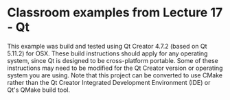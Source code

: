 # Classroom examples from Lecture 17 - Qt

This example was build and tested using Qt Creator 4.7.2 (based on Qt 5.11.2) for OSX.  These build instructions should apply for any operating system, since Qt is designed to be cross-platform portable.  Some of these instructions may need to be modified for the Qt Creator version or operating system you are using.  Note that this project can be converted to use CMake rather than the Qt Creator Integrated Development Environment (IDE) or Qt's QMake build tool.

